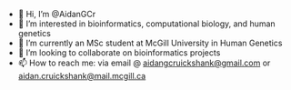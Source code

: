 - 👋 Hi, I’m @AidanGCr
- 👀 I’m interested in bioinformatics, computational biology, and human genetics
- 🌱 I’m currently an MSc student at McGill University in Human Genetics
- 💞️ I’m looking to collaborate on bioinformatics projects
- 📫 How to reach me: via email @ aidangcruickshank@gmail.com or aidan.cruickshank@mail.mcgill.ca

<!---
AidanGCr/AidanGCr is a ✨ special ✨ repository because its `README.md` (this file) appears on your GitHub profile.
You can click the Preview link to take a look at your changes.
--->
